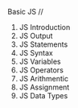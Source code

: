 Basic JS //
1. JS Introduction
2. JS Output
3. JS Statements
4. JS Syntax
5. JS Variables
6. JS Operators
7. JS Arithmentic 
8. JS Assignment
9. JS Data Types
